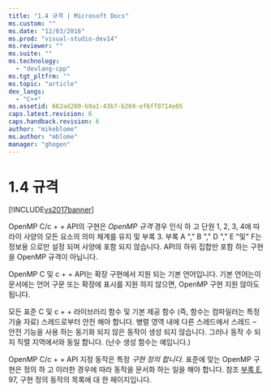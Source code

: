 ```yaml
---
title: "1.4 규격 | Microsoft Docs"
ms.custom: ""
ms.date: "12/03/2016"
ms.prod: "visual-studio-dev14"
ms.reviewer: ""
ms.suite: ""
ms.technology: 
  - "devlang-cpp"
ms.tgt_pltfrm: ""
ms.topic: "article"
dev_langs: 
  - "C++"
ms.assetid: 662ad260-b9a1-43b7-b269-ef6ff0714e05
caps.latest.revision: 6
caps.handback.revision: 6
author: "mikeblome"
ms.author: "mblome"
manager: "ghogen"
---
```

# 1.4 규격
[!INCLUDE[vs2017banner](../../assembler/inline/includes/vs2017banner.md)]

OpenMP C/c + + API의 구현은 *OpenMP 규격* 경우 인식 하 고 단원 1, 2, 3, 4에 따라이 사양의 모든 요소의 의미 체계를 유지 및 부록 3. 부록 A "," B "," D "," E "및" F는 정보용 으로만 설정 되며 사양에 포함 되지 않습니다. API의 하위 집합만 포함 하는 구현을 OpenMP 규격이 아닙니다.  
  
 OpenMP C 및 c + + API는 확장 구현에서 지원 되는 기본 언어입니다. 기본 언어는이 문서에는 언어 구문 또는 확장에 표시를 지원 하지 않으면, OpenMP 구현 지원 않아도 됩니다.  
  
 모든 표준 C 및 c + + 라이브러리 함수 및 기본 제공 함수 (즉, 함수는 컴파일러는 특정 기술 자료) 스레드로부터 안전 해야 합니다. 병렬 영역 내에 다른 스레드에서 스레드 – 안전 기능을 사용 하는 동기화 되지 않은 동작이 생성 되지 않습니다. 그러나 동작 수 되지 직렬 지역에서와 동일 합니다. (난수 생성 함수는 예입니다.)  
  
 OpenMP C/c + + API 지정 동작은 특정 *구현 정의 합니다.* 표준에 맞는 OpenMP 구현은 정의 하 고 이러한 경우에 따라 동작을 문서화 하는 일을 해야 합니다. 참조 [부록 E](../../parallel/openmp/e-implementation-defined-behaviors-in-openmp-c-cpp.md), 97, 구현 정의 동작의 목록에 대 한 페이지입니다.